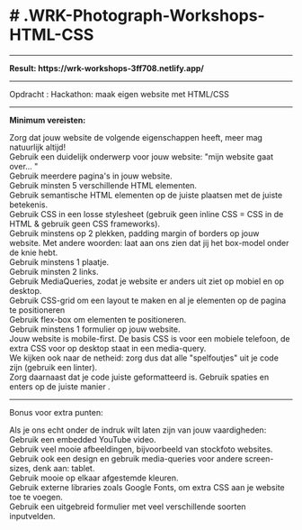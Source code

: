 <h1># .WRK-Photograph-Workshops-HTML-CSS</h1>
<hr>
<b>Result: https://wrk-workshops-3ff708.netlify.app/</b>
<hr>
Opdracht : Hackathon: maak eigen website met HTML/CSS
<hr>


<b>Minimum vereisten:<br></b>

Zorg dat jouw website de volgende eigenschappen heeft, meer mag natuurlijk altijd!<br>
Gebruik een duidelijk onderwerp voor jouw website: "mijn website gaat over... " <br>
Gebruik meerdere pagina's in jouw website. <br>
Gebruik minsten 5 verschillende HTML elementen.<br>
Gebruik semantische HTML elementen op de juiste plaatsen met de juiste betekenis.<br>
Gebruik CSS in een losse stylesheet (gebruik geen inline CSS = CSS in de HTML & gebruik geen CSS frameworks). <br>
Gebruik minstens op 2 plekken, padding margin of borders op jouw website. Met andere woorden: laat aan ons zien dat jij het box-model onder de knie hebt. <br>
Gebruik minstens 1 plaatje. <br>
Gebruik minsten 2 links. <br>
Gebruik MediaQueries, zodat je website er anders uit ziet op mobiel en op desktop. <br>
Gebruik CSS-grid om een layout te maken en al je elementen op de pagina te positioneren <br>
Gebruik flex-box om elementen te positioneren.<br>
Gebruik minstens 1 formulier op jouw website.<br>
Jouw website is mobile-first. De basis CSS is voor een mobiele telefoon, de extra CSS voor op desktop staat in een media-query. <br>
We kijken ook naar de netheid: zorg dus dat alle "spelfoutjes" uit je code zijn (gebruik een linter).<br>
Zorg daarnaast dat je code juiste geformatteerd is. Gebruik spaties en enters op de juiste manier .<br>
<hr>

Bonus voor extra punten:<br>

Als je ons echt onder de indruk wilt laten zijn van jouw vaardigheden:<br>
Gebruik een embedded YouTube video.<br>
Gebruik veel mooie afbeeldingen, bijvoorbeeld van stockfoto websites. <br>
Gebruik ook een design en gebruik media-queries voor andere screen-sizes, denk aan: tablet. <br>
Gebruik mooie op elkaar afgestemde kleuren.<br>
Gebruik externe libraries zoals Google Fonts, om extra CSS aan je website toe te voegen.<br>
Gebruik een uitgebreid formulier met veel verschillende soorten inputvelden.<br>
